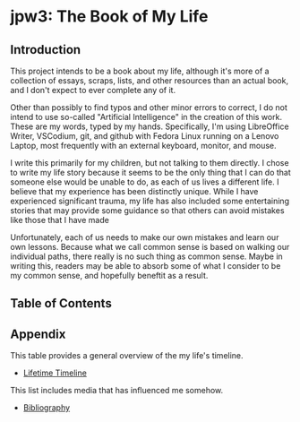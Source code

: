 # jpw3: The Book of My Life

## Introduction

This project intends to be a book about my life, although it's more of a collection of essays, scraps, lists, and other resources than an actual book, and I don't expect to ever complete any of it. 

Other than possibly to find typos and other minor errors to correct, I do not intend to use so-called "Artificial Intelligence" in the creation of this work. These are my words, typed by my hands. Specifically, I'm using LibreOffice Writer, VSCodium, git, and github with Fedora Linux running on a Lenovo Laptop, most frequently with an external keyboard, monitor, and mouse.

I write this primarily for my children, but not talking to them directly. I chose to write my life story because it seems to be the only thing that I can do that someone else would be unable to do, as each of us lives a different life. I believe that my experience has been distinctly unique. While I have experienced significant trauma, my life has also included some entertaining stories that may provide some guidance so that others can avoid mistakes like those that I have made 

Unfortunately, each of us needs to make our own mistakes and learn our own lessons. Because what we call common sense is based on walking our individual paths, there really is no such thing as common sense. Maybe in writing this, readers may be able to absorb some of what I consider to be my common sense, and hopefully beneftit as a result.

## Table of Contents

## Appendix

This table provides a general overview of the my life's timeline.

- [Lifetime Timeline](./timeline.md)

This list includes media that has influenced me somehow.

- [Bibliography](./bibliography.md)


